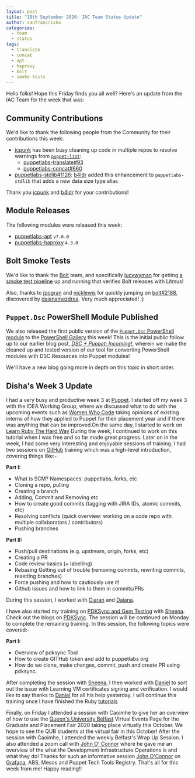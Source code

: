 ```yaml
---
layout: post
title: "18th September 2020: IAC Team Status Update"
author: sanfrancrisko
categories:
  - team
  - status
tags:
  - translate
  - concat
  - apt
  - haproxy
  - bolt
  - smoke tests
---
```


Hello folks!
Hope this Friday finds you all well?
Here's an update from the IAC Team for the week that was:

## Community Contributions

We'd like to thank the following people from the Community for their contributions this week:

- [jcpunk][jcpunk] has been busy cleaning up code in multiple repos to resolve warnings from [`puppet-lint`][puppet-lint]:
  - [puppetlabs-translate#93][translation-pr-93]
  - [puppetlabs-concat#660][concat-pr-660]
- [puppetlabs-stdlib#1126][stdlib-pr-1126]: [b4ldr][b4ldr] added this enhancement to `puppetlabs-stdlib` that adds a new data size type alias

Thank you [jcpunk][jcpunk] and [b4ldr][b4ldr] for your contributions!

## Module Releases

The following modules were released this week:

- [puppetlabs-apt][apt-forge] `v7.6.0`
- [puppetlabs-haproxy][haproxy-forge] `4.3.0`

## Bolt Smoke Tests

We'd like to thank the [Bolt][bolt] team, and specifically [lucywyman][lucywyman] for getting [a smoke test pipeline][bolt-pr-2164] up and running that verifies Bolt releases with Litmus!

Also, thanks to [jpogran][jpogran] and [nicklewis][nicklewis] for quickly jumping on [bolt#2188][bolt-issue-2188], discovered by [daianamezdrea][daianamezdrea].
Very much appreciated! :)

## `Puppet.Dsc` PowerShell Module Published

We also released the first public version of the [`Puppet.Dsc` PowerShell module][dsc-repo] to the [PowerShell Gallery][dsc-psgallery] this week!
This is the initial public follow up to our earlier blog post, [_DSC + Puppet: Incoming!_][dsc-old-blog], wherein we make the cleaned up and tested version of our tool for converting PowerShell modules with DSC Resources into Puppet modules!

We'll have a new blog going more in depth on this topic in short order.

## Disha's Week 3 Update

I had a very busy and productive week 3 at [Puppet](https://puppet.com/). I started off my week 3 with the IDEA Working Group, where we discussed what to do with the upcoming events such as [Women Who Code](https://www.womenwhocode.com/) taking opinions of existing interns of how they applied to Puppet for their placement year and if there was anything that can be improved.On the same day, I started to work on [Learn Ruby The Hard Way](https://learnrubythehardway.org/book/)
During the week, I continued to work on this tutorial when I was free and so far made great progress. Later on in the week, I had some very interesting and enjoyable sessions of training. I had two sessions on [GitHub](https://github.com/)  training which was a high-level introduction, covering things like:-

**Part I:**

- What is SCM?   Namespaces: puppetlabs, forks, etc
- Cloning a repo, pulling
- Creating a branch
- Adding, Commit and Removing etc
- How to create good commits (tagging with JIRA IDs, atomic commits, etc)
- Resolving conflicts (quick overview: working on a code repo with
  multiple collaborators / contributors)
- Pushing branches

**Part II:**

- Push/pull destinations (e.g. upstream, origin, forks, etc)
- Creating a PR
- Code review basics (+ labelling)
- Rebasing
  Getting out of trouble (removing commits, rewriting commits, resetting branches)
- Force pushing and how to cautiously use it!
- Github issues and how to link to them in commits/PRs

During this session, I worked with [Ciaran](https://github.com/sanfrancrisko) and [Daiana](https://github.com/daianamezdrea).

I have also started my training on [PDKSync and Gem Testing](https://github.com/puppetlabs/pdksync) with [Sheena](https://github.com/sheenaajay). Check out the blogs on [PDKSync](https://puppet.com/blog/walkthrough-pdksync/). The session will be continued on Monday to complete the remaining training. In this session, the following topics were covered:-

**Part I:**

- Overview of pdksync Tool
- How to create GITHub token and add to puppetlabs org
- How do we clone, make changes, commit, push and create PR using pdksync.

After completing the session with [Sheena](https://github.com/sheenaajay), I then worked with [Daniel](https://github.com/carabasdaniel) to sort out the issue with Learning VM certificates signing and verification. I would like to say thanks to [Daniel](https://github.com/carabasdaniel) for all his help yesterday. I will continue this training once I have finished the Ruby [tutorials](https://learnrubythehardway.org/book/)

Finally, on Friday I attended a session with Caoimhe to give her an overview of how to use the [Queen's University Belfast](https://virtualcareersfairs.qub.ac.uk/events) Virtual Events Page for the Graduate and Placement Fair 2020 taking place virtually this October.
We hope to see the QUB students at the virtual fair in this October!
After the session with Caoimhe, I attended the weekly Belfast's Wrap Up Session.
I also attended a zoom call with [John O' Connor][joc] where he gave me an overview of the what the Development Infrastructure Operations is and what they do! Thanks for such an informative session [John O'Connor][joc] on [Grafana](https://puppet.grafana.net/login), ABS, Mesos and Puppet Tech Tools Registry.
That's all for this week from me!
Happy reading!!

[dsc-repo]:             https://github.com/puppetlabs/Puppet.Dsc
[dsc-psgallery]:        https://www.powershellgallery.com/packages/Puppet.Dsc/0.1.0
[dsc-old-blog]:         https://puppetlabs.github.io/iac/news/roadmap/2020/03/30/dsc-announcement.html
[jcpunk]:               https://github.com/jcpunk
[puppet-lint]:          https://github.com/rodjek/puppet-lint
[translation-pr-93]:    https://github.com/puppetlabs/puppetlabs-translate/pull/93
[concat-pr-660]:        https://github.com/puppetlabs/puppetlabs-concat/pull/660
[stdlib-pr-1126]:       https://github.com/puppetlabs/puppetlabs-stdlib/pull/1126
[b4ldr]:                https://github.com/b4ldr
[apt-forge]:            https://forge.puppet.com/puppetlabs/apt
[concat-forge]:         https://forge.puppet.com/puppetlabs/concat
[haproxy-forge]:        https://forge.puppet.com/puppetlabs/haproxy
[lucywyman]:            https://github.com/lucywyman
[bolt-pr-2164]:         https://github.com/puppetlabs/bolt/pull/2164
[bolt]:                 https://github.com/puppetlabs/bolt
[bolt-issue-2188]:      https://github.com/puppetlabs/bolt/issues/2188
[jpogran]:              https://github.com/jpogran
[nicklewis]:            https://github.com/nicklewis
[daianamezdrea]:        https://github.com/daianamezdrea
[joc]:                  https://github.com/jcoconnor